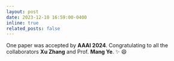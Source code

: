 ```yaml
---
layout: post
date: 2023-12-10 16:59:00-0400
inline: true
related_posts: false
---
```


One paper was accepted by **AAAI 2024**. Congratulating to all the collaborators **Xu Zhang** and Prof. **Mang Ye**. :sparkles: :smile:
